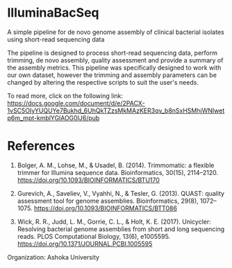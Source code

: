 # IlluminaBacSeq
A simple pipeline for de novo genome assembly of clinical bacterial isolates using short-read sequencing data  

The pipeline is designed to process short-read sequencing data, perform trimming, de novo assembly, quality assessment and provide a summary of the assembly metrics. This pipeline was specifically designed to work with our own dataset, however the trimming and assembly parameters can be changed by altering the respective scripts to suit the user's needs.

To read more, click on the following link:
https://docs.google.com/document/d/e/2PACX-1vSC5OIyYUQUYe7Bukhd_6UhQkTZzsMkMAzKER3qv_b8nSxHSMhjWNIwetp6m_mpt-kmblYGlAOG0lJ6/pub

# References
1.	Bolger, A. M., Lohse, M., & Usadel, B. (2014). Trimmomatic: a flexible trimmer for Illumina sequence data. Bioinformatics, 30(15), 2114–2120. https://doi.org/10.1093/BIOINFORMATICS/BTU170

2.	Gurevich, A., Saveliev, V., Vyahhi, N., & Tesler, G. (2013). QUAST: quality assessment tool for genome assemblies. Bioinformatics, 29(8), 1072–1075. https://doi.org/10.1093/BIOINFORMATICS/BTT086

3.	Wick, R. R., Judd, L. M., Gorrie, C. L., & Holt, K. E. (2017). Unicycler: Resolving bacterial genome assemblies from short and long sequencing reads. PLOS Computational Biology, 13(6), e1005595. https://doi.org/10.1371/JOURNAL.PCBI.1005595

Organization: Ashoka University


